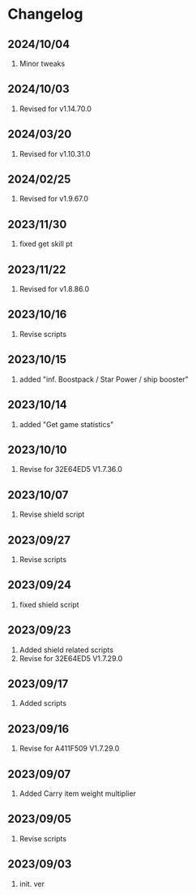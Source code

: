 # Changelog

## 2024/10/04  
1. Minor tweaks  

## 2024/10/03  
1. Revised for v1.14.70.0

## 2024/03/20  
1. Revised for v1.10.31.0

## 2024/02/25  
1. Revised for v1.9.67.0

## 2023/11/30  
1. fixed get skill pt

## 2023/11/22  
1. Revised for v1.8.86.0

## 2023/10/16  
1. Revise scripts

## 2023/10/15
1. added "inf. Boostpack / Star Power / ship booster"

## 2023/10/14
1. added "Get game statistics"

## 2023/10/10
1. Revise for 32E64ED5 V1.7.36.0

## 2023/10/07
1. Revise shield script

## 2023/09/27
1. Revise scripts

## 2023/09/24
1. fixed shield script

## 2023/09/23
1. Added shield related scripts
1. Revise for 32E64ED5  V1.7.29.0

## 2023/09/17
1. Added scripts

## 2023/09/16
1. Revise for A411F509 V1.7.29.0

## 2023/09/07
1. Added Carry item weight multiplier

## 2023/09/05
1. Revise scripts

## 2023/09/03  
1. init. ver


